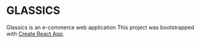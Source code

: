 # GLASSICS

Glassics is an e-commerce web application
This project was bootstrapped with [Create React App](https://github.com/facebook/create-react-app).
